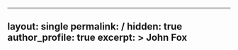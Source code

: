  ---
layout: single
permalink: /
hidden: true
author_profile: true
excerpt: >
  John Fox<br />
  ---
